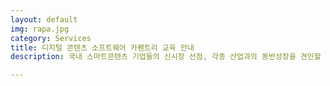 ```yaml
---
layout: default
img: rapa.jpg
category: Services
title: 디지털 콘텐츠 소프트웨어 카펜트리 교육 안내
description: 국내 스마트콘텐츠 기업들의 신시장 선점, 각종 산업과의 동반성장을 견인할 ICT 융합형 스마트콘텐츠 전문인력 양성을 위해서, 해외 우수 소프트웨어 및 디지털 콘텐츠 교육과정을 발굴하여, 실무중심의 글로벌하게 검증된 교육프로그램을 실시한다. <ul> <li>교육 대상 - 예비 창업자, 스타트업 기업인, 디지털 콘텐츠 분야 재직자 </li> <li>교육 장소- 한국전파진흥협회 </li> <li>모집인원 및 비용 - 20명(선착순 모집), 무료 </li> </ul><a href="http://statkclee.github.io/2015-02-25-seoul/"> 디지털 콘텐츠 소프트웨어 교육 홈페이지 </a>

---
```

